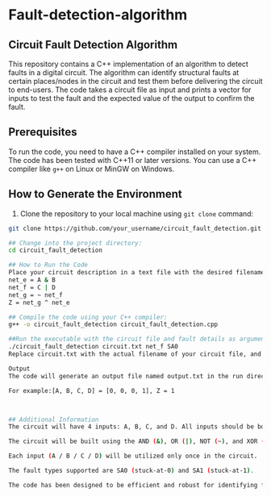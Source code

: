 # Fault-detection-algorithm
## Circuit Fault Detection Algorithm

This repository contains a C++ implementation of an algorithm to detect faults in a digital circuit. The algorithm can identify structural faults at certain places/nodes in the circuit and test them before delivering the circuit to end-users. The code takes a circuit file as input and prints a vector for inputs to test the fault and the expected value of the output to confirm the fault.

## Prerequisites

To run the code, you need to have a C++ compiler installed on your system. The code has been tested with C++11 or later versions. You can use a C++ compiler like `g++` on Linux or MinGW on Windows.

## How to Generate the Environment

1. Clone the repository to your local machine using `git clone` command:

```bash
git clone https://github.com/your_username/circuit_fault_detection.git

## Change into the project directory:
cd circuit_fault_detection

## How to Run the Code
Place your circuit description in a text file with the desired filename (e.g., circuit.txt). The circuit file should follow the format provided below:
net_e = A & B
net_f = C | D
net_g = ~ net_f
Z = net_g ^ net_e

## Compile the code using your C++ compiler:
g++ -o circuit_fault_detection circuit_fault_detection.cpp

##Run the executable with the circuit file and fault details as arguments:
./circuit_fault_detection circuit.txt net_f SA0
Replace circuit.txt with the actual filename of your circuit file, and net_f SA0 with the fault node location and fault type you want to test.

Output
The code will generate an output file named output.txt in the run directory. The output file will contain the input vector used to test the fault and the expected value of the output to confirm the fault.

For example:[A, B, C, D] = [0, 0, 0, 1], Z = 1



## Additional Information
The circuit will have 4 inputs: A, B, C, and D. All inputs should be boolean type (0 and 1 are valid inputs).

The circuit will be built using the AND (&), OR (|), NOT (~), and XOR (^) gates.

Each input (A / B / C / D) will be utilized only once in the circuit.

The fault types supported are SA0 (stuck-at-0) and SA1 (stuck-at-1).

The code has been designed to be efficient and robust for identifying faults quickly.
